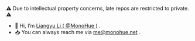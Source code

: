 ⚠️ Due to intellectual property concerns, late repos are restricted to private. ⚠️

- 👋 Hi, I’m [Liangyu Li ( @MonoHue )](https://github.com/MonoHue) .
- 📥 You can always reach me via [me@monohue.net](mailto:me@monohue.net) .
